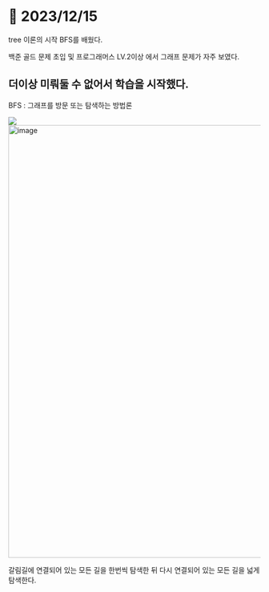 # 📅 2023/12/15

tree 이론의 시작 BFS를 배웠다.

백준 골드 문제 초입 및 프로그래머스 LV.2이상 에서 그래프 문제가 자주 보였다.

더이상 미뤄둘 수 없어서 학습을 시작했다.
-------------------------------------
BFS : 그래프를 방문 또는 탐색하는 방법론


<img src="https://i.namu.wiki/i/PjDVBzpRg68hMZqeBgWEBGTHFZMOgLn4vQH7Vt3pFppTOy4uwZiwyitDo49DbxnktDkCQ_-6OA0WBW0uo9lrXw.gif"/>
<img width="863" alt="image" src="https://user-images.githubusercontent.com/60145951/162572357-a22b3d6f-9100-4dd5-8e68-4a2267de1e49.png">


갈림길에 연결되어 있는 모든 길을 한번씩 탐색한 뒤 다시 연결되어 있는 모든 길을 넓게 탐색한다.
